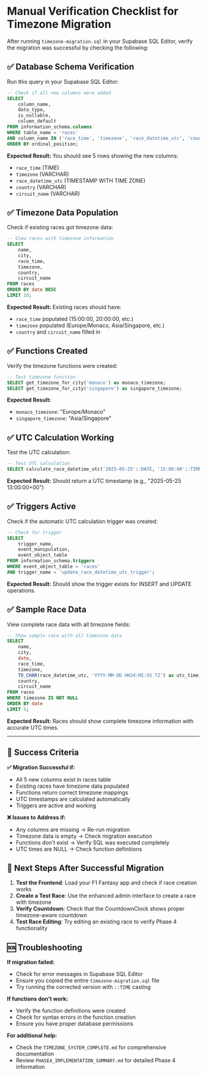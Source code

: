 # Manual Verification Checklist for Timezone Migration

After running `timezone-migration.sql` in your Supabase SQL Editor, verify the migration was successful by checking the following:

## ✅ Database Schema Verification

Run this query in your Supabase SQL Editor:

```sql
-- Check if all new columns were added
SELECT 
    column_name, 
    data_type, 
    is_nullable, 
    column_default
FROM information_schema.columns 
WHERE table_name = 'races' 
AND column_name IN ('race_time', 'timezone', 'race_datetime_utc', 'country', 'circuit_name')
ORDER BY ordinal_position;
```

**Expected Result:** You should see 5 rows showing the new columns:
- `race_time` (TIME)
- `timezone` (VARCHAR)  
- `race_datetime_utc` (TIMESTAMP WITH TIME ZONE)
- `country` (VARCHAR)
- `circuit_name` (VARCHAR)

## ✅ Timezone Data Population

Check if existing races got timezone data:

```sql
-- View races with timezone information
SELECT 
    name,
    city,
    race_time,
    timezone,
    country,
    circuit_name
FROM races 
ORDER BY date DESC 
LIMIT 10;
```

**Expected Result:** Existing races should have:
- `race_time` populated (15:00:00, 20:00:00, etc.)
- `timezone` populated (Europe/Monaco, Asia/Singapore, etc.)
- `country` and `circuit_name` filled in

## ✅ Functions Created

Verify the timezone functions were created:

```sql
-- Test timezone function
SELECT get_timezone_for_city('monaco') as monaco_timezone;
SELECT get_timezone_for_city('singapore') as singapore_timezone;
```

**Expected Result:**
- `monaco_timezone`: "Europe/Monaco"
- `singapore_timezone`: "Asia/Singapore"

## ✅ UTC Calculation Working

Test the UTC calculation:

```sql
-- Test UTC calculation
SELECT calculate_race_datetime_utc('2025-05-25'::DATE, '15:00:00'::TIME, 'Europe/Monaco') as monaco_race_utc;
```

**Expected Result:** Should return a UTC timestamp (e.g., "2025-05-25 13:00:00+00")

## ✅ Triggers Active

Check if the automatic UTC calculation trigger was created:

```sql
-- Check for trigger
SELECT 
    trigger_name, 
    event_manipulation, 
    event_object_table
FROM information_schema.triggers 
WHERE event_object_table = 'races'
AND trigger_name = 'update_race_datetime_utc_trigger';
```

**Expected Result:** Should show the trigger exists for INSERT and UPDATE operations.

## ✅ Sample Race Data

View complete race data with all timezone fields:

```sql
-- Show sample race with all timezone data
SELECT 
    name,
    city,
    date,
    race_time,
    timezone,
    TO_CHAR(race_datetime_utc, 'YYYY-MM-DD HH24:MI:SS TZ') as utc_time,
    country,
    circuit_name
FROM races 
WHERE timezone IS NOT NULL 
ORDER BY date 
LIMIT 5;
```

**Expected Result:** Races should show complete timezone information with accurate UTC times.

---

## 🎯 Success Criteria

**✅ Migration Successful if:**
- All 5 new columns exist in races table
- Existing races have timezone data populated  
- Functions return correct timezone mappings
- UTC timestamps are calculated automatically
- Triggers are active and working

**❌ Issues to Address if:**
- Any columns are missing → Re-run migration
- Timezone data is empty → Check migration execution
- Functions don't exist → Verify SQL was executed completely
- UTC times are NULL → Check function definitions

## 🚀 Next Steps After Successful Migration

1. **Test the Frontend**: Load your F1 Fantasy app and check if race creation works
2. **Create a Test Race**: Use the enhanced admin interface to create a race with timezone
3. **Verify Countdown**: Check that the CountdownClock shows proper timezone-aware countdown
4. **Test Race Editing**: Try editing an existing race to verify Phase 4 functionality

## 🆘 Troubleshooting

**If migration failed:**
- Check for error messages in Supabase SQL Editor
- Ensure you copied the entire `timezone-migration.sql` file
- Try running the corrected version with `::TIME` casting

**If functions don't work:**
- Verify the function definitions were created
- Check for syntax errors in the function creation
- Ensure you have proper database permissions

**For additional help:**
- Check the `TIMEZONE_SYSTEM_COMPLETE.md` for comprehensive documentation
- Review `PHASE4_IMPLEMENTATION_SUMMARY.md` for detailed Phase 4 information